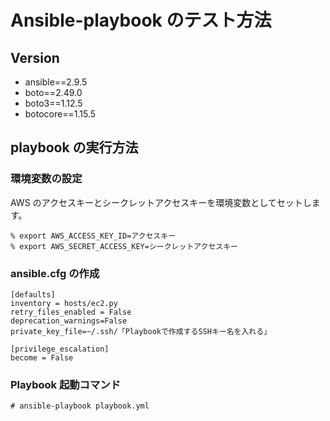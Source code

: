 # Ansible-playbook のテスト方法

## Version

- ansible==2.9.5
- boto==2.49.0
- boto3==1.12.5
- botocore==1.15.5

## playbook の実行方法

### 環境変数の設定

AWS のアクセスキーとシークレットアクセスキーを環境変数としてセットします。

```
% export AWS_ACCESS_KEY_ID=アクセスキー
% export AWS_SECRET_ACCESS_KEY=シークレットアクセスキー
```

### ansible.cfg の作成

```
[defaults]
inventory = hosts/ec2.py
retry_files_enabled = False
deprecation_warnings=False
private_key_file=~/.ssh/「Playbookで作成するSSHキー名を入れる」

[privilege_escalation]
become = False
```

### Playbook 起動コマンド

```
# ansible-playbook playbook.yml
```
